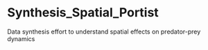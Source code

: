 # Synthesis_Spatial_Portist
Data synthesis effort to understand spatial effects on predator-prey dynamics
